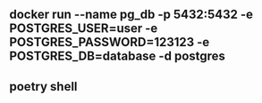 ## docker run --name pg_db -p 5432:5432 -e POSTGRES_USER=user -e POSTGRES_PASSWORD=123123 -e POSTGRES_DB=database -d postgres

## poetry shell